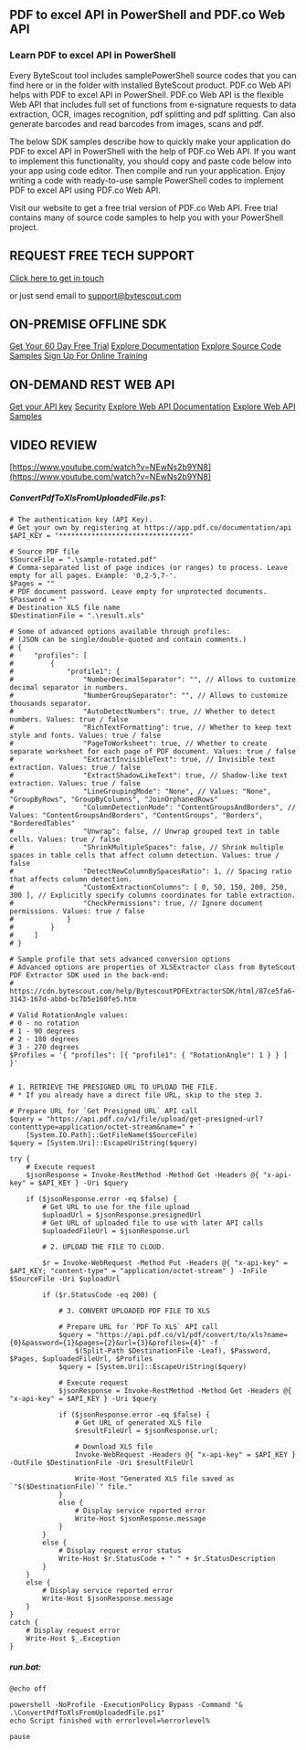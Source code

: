 ## PDF to excel API in PowerShell and PDF.co Web API

### Learn PDF to excel API in PowerShell

Every ByteScout tool includes samplePowerShell source codes that you can find here or in the folder with installed ByteScout product. PDF.co Web API helps with PDF to excel API in PowerShell. PDF.co Web API is the flexible Web API that includes full set of functions from e-signature requests to data extraction, OCR, images recognition, pdf splitting and pdf splitting. Can also generate barcodes and read barcodes from images, scans and pdf.

The below SDK samples describe how to quickly make your application do PDF to excel API in PowerShell with the help of PDF.co Web API. If you want to implement this functionality, you should copy and paste code below into your app using code editor. Then compile and run your application. Enjoy writing a code with ready-to-use sample PowerShell codes to implement PDF to excel API using PDF.co Web API.

Visit our website to get a free trial version of PDF.co Web API. Free trial contains many of source code samples to help you with your PowerShell project.

## REQUEST FREE TECH SUPPORT

[Click here to get in touch](https://bytescout.zendesk.com/hc/en-us/requests/new?subject=PDF.co%20Web%20API%20Question)

or just send email to [support@bytescout.com](mailto:support@bytescout.com?subject=PDF.co%20Web%20API%20Question) 

## ON-PREMISE OFFLINE SDK 

[Get Your 60 Day Free Trial](https://bytescout.com/download/web-installer?utm_source=github-readme)
[Explore Documentation](https://bytescout.com/documentation/index.html?utm_source=github-readme)
[Explore Source Code Samples](https://github.com/bytescout/ByteScout-SDK-SourceCode/)
[Sign Up For Online Training](https://academy.bytescout.com/)


## ON-DEMAND REST WEB API

[Get your API key](https://app.pdf.co/signup?utm_source=github-readme)
[Security](https://pdf.co/security)
[Explore Web API Documentation](https://apidocs.pdf.co?utm_source=github-readme)
[Explore Web API Samples](https://github.com/bytescout/ByteScout-SDK-SourceCode/tree/master/PDF.co%20Web%20API)

## VIDEO REVIEW

[https://www.youtube.com/watch?v=NEwNs2b9YN8](https://www.youtube.com/watch?v=NEwNs2b9YN8)




<!-- code block begin -->

##### **ConvertPdfToXlsFromUploadedFile.ps1:**
    
```
# The authentication key (API Key).
# Get your own by registering at https://app.pdf.co/documentation/api
$API_KEY = "********************************"

# Source PDF file
$SourceFile = ".\sample-rotated.pdf"
# Comma-separated list of page indices (or ranges) to process. Leave empty for all pages. Example: '0,2-5,7-'.
$Pages = ""
# PDF document password. Leave empty for unprotected documents.
$Password = ""
# Destination XLS file name
$DestinationFile = ".\result.xls"

# Some of advanced options available through profiles:
# (JSON can be single/double-quoted and contain comments.)
# {
#     "profiles": [
#         {
#             "profile1": {
#                 "NumberDecimalSeparator": "", // Allows to customize decimal separator in numbers.
#                 "NumberGroupSeparator": "", // Allows to customize thousands separator.
#                 "AutoDetectNumbers": true, // Whether to detect numbers. Values: true / false
#                 "RichTextFormatting": true, // Whether to keep text style and fonts. Values: true / false
#                 "PageToWorksheet": true, // Whether to create separate worksheet for each page of PDF document. Values: true / false
#                 "ExtractInvisibleText": true, // Invisible text extraction. Values: true / false
#                 "ExtractShadowLikeText": true, // Shadow-like text extraction. Values: true / false
#                 "LineGroupingMode": "None", // Values: "None", "GroupByRows", "GroupByColumns", "JoinOrphanedRows"
#                 "ColumnDetectionMode": "ContentGroupsAndBorders", // Values: "ContentGroupsAndBorders", "ContentGroups", "Borders", "BorderedTables"
#                 "Unwrap": false, // Unwrap grouped text in table cells. Values: true / false
#                 "ShrinkMultipleSpaces": false, // Shrink multiple spaces in table cells that affect column detection. Values: true / false
#                 "DetectNewColumnBySpacesRatio": 1, // Spacing ratio that affects column detection.
#                 "CustomExtractionColumns": [ 0, 50, 150, 200, 250, 300 ], // Explicitly specify columns coordinates for table extraction.
#                 "CheckPermissions": true, // Ignore document permissions. Values: true / false
#             }
#         }
#     ]
# }

# Sample profile that sets advanced conversion options
# Advanced options are properties of XLSExtractor class from ByteScout PDF Extractor SDK used in the back-end:
# https://cdn.bytescout.com/help/BytescoutPDFExtractorSDK/html/87ce5fa6-3143-167d-abbd-bc7b5e160fe5.htm

# Valid RotationAngle values:
# 0 - no rotation
# 1 - 90 degrees
# 2 - 180 degrees
# 3 - 270 degrees
$Profiles = '{ "profiles": [{ "profile1": { "RotationAngle": 1 } } ] }'


# 1. RETRIEVE THE PRESIGNED URL TO UPLOAD THE FILE.
# * If you already have a direct file URL, skip to the step 3.

# Prepare URL for `Get Presigned URL` API call
$query = "https://api.pdf.co/v1/file/upload/get-presigned-url?contenttype=application/octet-stream&name=" + `
    [System.IO.Path]::GetFileName($SourceFile)
$query = [System.Uri]::EscapeUriString($query)

try {
    # Execute request
    $jsonResponse = Invoke-RestMethod -Method Get -Headers @{ "x-api-key" = $API_KEY } -Uri $query
    
    if ($jsonResponse.error -eq $false) {
        # Get URL to use for the file upload
        $uploadUrl = $jsonResponse.presignedUrl
        # Get URL of uploaded file to use with later API calls
        $uploadedFileUrl = $jsonResponse.url

        # 2. UPLOAD THE FILE TO CLOUD.

        $r = Invoke-WebRequest -Method Put -Headers @{ "x-api-key" = $API_KEY; "content-type" = "application/octet-stream" } -InFile $SourceFile -Uri $uploadUrl
        
        if ($r.StatusCode -eq 200) {
            
            # 3. CONVERT UPLOADED PDF FILE TO XLS

            # Prepare URL for `PDF To XLS` API call
            $query = "https://api.pdf.co/v1/pdf/convert/to/xls?name={0}&password={1}&pages={2}&url={3}&profiles={4}" -f `
                $(Split-Path $DestinationFile -Leaf), $Password, $Pages, $uploadedFileUrl, $Profiles
            $query = [System.Uri]::EscapeUriString($query)

            # Execute request
            $jsonResponse = Invoke-RestMethod -Method Get -Headers @{ "x-api-key" = $API_KEY } -Uri $query

            if ($jsonResponse.error -eq $false) {
                # Get URL of generated XLS file
                $resultFileUrl = $jsonResponse.url;
                
                # Download XLS file
                Invoke-WebRequest -Headers @{ "x-api-key" = $API_KEY } -OutFile $DestinationFile -Uri $resultFileUrl

                Write-Host "Generated XLS file saved as `"$($DestinationFile)`" file."
            }
            else {
                # Display service reported error
                Write-Host $jsonResponse.message
            }
        }
        else {
            # Display request error status
            Write-Host $r.StatusCode + " " + $r.StatusDescription
        }
    }
    else {
        # Display service reported error
        Write-Host $jsonResponse.message
    }
}
catch {
    # Display request error
    Write-Host $_.Exception
}

```

<!-- code block end -->    

<!-- code block begin -->

##### **run.bat:**
    
```
@echo off

powershell -NoProfile -ExecutionPolicy Bypass -Command "& .\ConvertPdfToXlsFromUploadedFile.ps1"
echo Script finished with errorlevel=%errorlevel%

pause
```

<!-- code block end -->